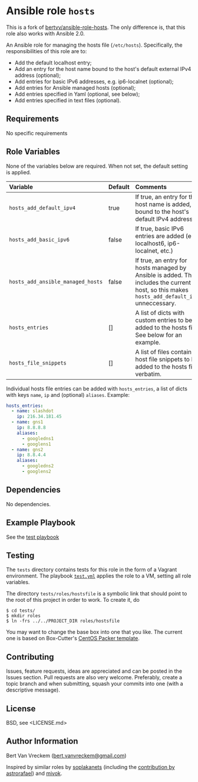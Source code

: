 # Ansible role `hosts`

This is a fork of [bertvv/ansible-role-hosts](https://github.com/bertvv/ansible-role-hosts).
The only difference is, that this role also works with Ansible 2.0.

An Ansible role for managing the hosts file (`/etc/hosts`). Specifically, the responsibilities of this role are to:

- Add the default localhost entry;
- Add an entry for the host name bound to the host's default external IPv4 address (optional);
- Add entries for basic IPv6 addresses, e.g. ip6-localnet (optional);
- Add entries for Ansible managed hosts (optional);
- Add entries specified in Yaml (optional, see below);
- Add entries specified in text files (optional).

## Requirements

No specific requirements

## Role Variables

None of the variables below are required. When not set, the default setting is applied.

| Variable                          | Default | Comments                                                                                                                                      |
| :---                              | :---    | :---                                                                                                                                          |
| `hosts_add_default_ipv4`          | true    | If true, an entry for the host name is added, bound to the host's default IPv4 address.                                                       |
| `hosts_add_basic_ipv6`            | false   | If true, basic IPv6 entries are added (e.g. localhost6, ip6-localnet, etc.)                                                                   |
| `hosts_add_ansible_managed_hosts` | false   | If true, an entry for hosts managed by Ansible is added. This includes the current host, so this makes `hosts_add_default_ipv4` unneccessary. |
| `hosts_entries`                   | []      | A list of dicts with custom entries to be added to the hosts file. See below for an example.                                                  |
| `hosts_file_snippets`             | []      | A list of files containing host file snippets to be added to the hosts file verbatim.                                                         |

Individual hosts file entries can be added with `hosts_entries`, a list of dicts with keys `name`, `ip` and (optional) `aliases`. Example:

```Yaml
hosts_entries:
  - name: slashdot
    ip: 216.34.181.45
  - name: gns1
    ip: 8.8.8.8
    aliases:
      - googledns1
      - googlens1
  - name: gns2
    ip: 8.8.4.4
    aliases:
      - googledns2
      - googlens2
```

## Dependencies

No dependencies.

## Example Playbook

See the [test playbook](tests/test.yml)

## Testing

The `tests` directory contains tests for this role in the form of a Vagrant environment. The playbook [`test.yml`](tests/test.yml) applies the role to a VM, setting all role variables.

The directory `tests/roles/hostsfile` is a symbolic link that should point to the root of this project in order to work. To create it, do

```ShellSession
$ cd tests/
$ mkdir roles
$ ln -frs ../../PROJECT_DIR roles/hostsfile
```

You may want to change the base box into one that you like. The current one is based on Box-Cutter's [CentOS Packer template](https://github.com/boxcutter/centos).


## Contributing

Issues, feature requests, ideas are appreciated and can be posted in the Issues section. Pull requests are also very welcome. Preferably, create a topic branch and when submitting, squash your commits into one (with a descriptive message).

## License

BSD, see <LICENSE.md>

## Author Information

Bert Van Vreckem (bert.vanvreckem@gmail.com)

Inspired by similar roles by [soplakanets](https://github.com/soplakanets/ansible-role-hosts/) (including the [contribution by astrorafael](https://github.com/soplakanets/ansible-role-hosts/pull/1/files)) and [mivok](https://github.com/mivok/ansible-hosts/).
